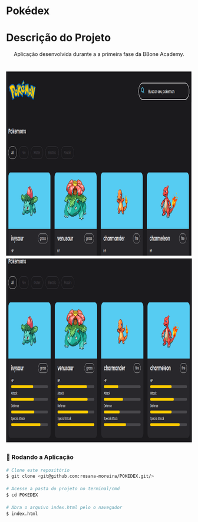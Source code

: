 # Pokédex
# Descrição do Projeto
<p align="center">
Aplicação desenvolvida durante a a primeira fase da B8one Academy.

</p>

<h1 align="center">
    <img alt="logo" title="#logo" src="./assets/img/git01.png"  height="500" width="800" />

  <img alt="logo" title="#logo" src="./assets/img/git.png"  height="500" width="800" />

</h1>

### 🎲 Rodando a Aplicação

```bash
# Clone este repositório
$ git clone <git@github.com:rosana-moreira/POKEDEX.git/>

# Acesse a pasta do projeto no terminal/cmd
$ cd POKEDEX

# Abra o arquivo index.html pelo o navegador
$ index.html



```
